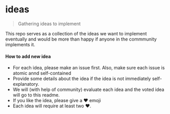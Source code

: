 # ideas
> Gathering ideas to implement

This repo serves as a collection of the ideas we want to implement eventually and would be more than happy if anyone in the commmunity implements it.

#### How to add new idea

- For each idea, please make an issue first. Also, make sure each issue is atomic annd self-contained
- Provide some details about the idea if the idea is not immediately self-explanatory.
- We will (with help of community) evaluate each idea and the voted idea will go to this readme.
- If you like the idea, please give a :heart: emoji
- Each idea will require at least two :heart:.

